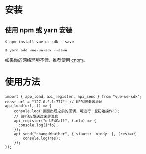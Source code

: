 # 安装
## 使用 npm 或 yarn 安装
```
$ npm install vue-ue-sdk --save
```
```
$ yarn add vue-ue-sdk --save
```
如果你的网络环境不佳，推荐使用 [cnpm](https://github.com/cnpm/cnpm)。

# 使用方法
```
import { app_load，api_register, api_send } from "vue-ue-sdk";
const url = "127.0.0.1:777"; // UE的服务器地址
app_load(url, () => {
    console.log('画面出现之前的回调，可进行一些初始操作');
    // 监听UE发送过来的消息
    api_register("onUE4Call", (info) => {
      console.log(info);
    });
    api_send("changeWeather", { stauts: 'windy' }, (res)=>{
        console.log(res);
    });
});
```